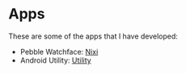 # Apps

These are some of the apps that I have developed:

* Pebble Watchface: [Nixi](/apps/pebble_watchface.html)
* Android Utility: [Utility](/apps/utility.html)
